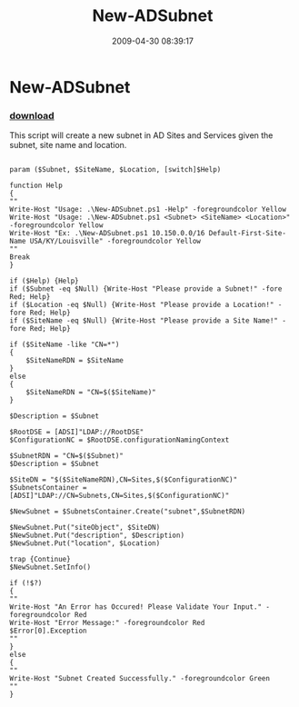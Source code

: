﻿---
pid:            1068
poster:         Andy Stumph
title:          New-ADSubnet
date:           2009-04-30 08:39:17
format:         posh
parent:         0
parent:         0

---

# New-ADSubnet

### [download](1068.ps1)

This script will create a new subnet in AD Sites and Services given the subnet, site name and location.

```posh

param ($Subnet, $SiteName, $Location, [switch]$Help)

function Help
{
""
Write-Host "Usage: .\New-ADSubnet.ps1 -Help" -foregroundcolor Yellow
Write-Host "Usage: .\New-ADSubnet.ps1 <Subnet> <SiteName> <Location>" -foregroundcolor Yellow
Write-Host "Ex: .\New-ADSubnet.ps1 10.150.0.0/16 Default-First-Site-Name USA/KY/Louisville" -foregroundcolor Yellow
""
Break
}

if ($Help) {Help}
if ($Subnet -eq $Null) {Write-Host "Please provide a Subnet!" -fore Red; Help}
if ($Location -eq $Null) {Write-Host "Please provide a Location!" -fore Red; Help}
if ($SiteName -eq $Null) {Write-Host "Please provide a Site Name!" -fore Red; Help}

if ($SiteName -like "CN=*")
{
	$SiteNameRDN = $SiteName
}
else
{
	$SiteNameRDN = "CN=$($SiteName)"
}

$Description = $Subnet

$RootDSE = [ADSI]"LDAP://RootDSE"
$ConfigurationNC = $RootDSE.configurationNamingContext

$SubnetRDN = "CN=$($Subnet)"
$Description = $Subnet

$SiteDN = "$($SiteNameRDN),CN=Sites,$($ConfigurationNC)"
$SubnetsContainer = [ADSI]"LDAP://CN=Subnets,CN=Sites,$($ConfigurationNC)"

$NewSubnet = $SubnetsContainer.Create("subnet",$SubnetRDN)

$NewSubnet.Put("siteObject", $SiteDN)
$NewSubnet.Put("description", $Description)
$NewSubnet.Put("location", $Location)

trap {Continue}
$NewSubnet.SetInfo()

if (!$?)
{
""
Write-Host "An Error has Occured! Please Validate Your Input." -foregroundcolor Red
Write-Host "Error Message:" -foregroundcolor Red
$Error[0].Exception
""
}
else
{
""
Write-Host "Subnet Created Successfully." -foregroundcolor Green
""
}

```
